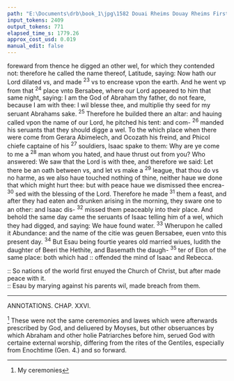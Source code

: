 ```yaml
---
path: "E:\Documents\drb\book_1\jpg\1582 Douai Rheims Douay Rheims First Edition  1 of 3 1609 Old Testament.pdf-107.jpg"
input_tokens: 2409
output_tokens: 771
elapsed_time_s: 1779.26
approx_cost_usd: 0.019
manual_edit: false
---
```

foreward from thence he digged an other wel, for which
they contended not: therefore he called the name thereof,
Latitude, saying: Now hath our Lord dilated vs, and made
<sup>23</sup> vs to encrease vpon the earth. And he went vp from that
<sup>24</sup> place vnto Bersabee, where our Lord appeared to him
that same night, saying: I am the God of Abraham thy father, do not feare, because I am with thee: I wil blesse thee,
and multiplie thy seed for my seruant Abrahams sake.
<sup>25</sup> Therefore he builded there an altar: and hauing called
vpon the name of our Lord, he pitched his tent: and com-
<sup>26</sup> manded his seruants that they should digge a wel. To the
which place when there were come from Gerara Abimelech,
and Ocozath his freind, and Phicol chiefe captaine of his
<sup>27</sup> souldiers, Isaac spake to them: Why are ye come to me a
<sup>28</sup> man whom you hated, and haue thrust out from you? Who
answered: We saw that the Lord is with thee, and therefore
we said: Let there be an oath between vs, and let vs make a
<sup>29</sup> league, that thou do vs no harme, as we also haue touched nothing of thine, neither haue we done that which
might hurt thee: but with peace haue we dismissed thee encrea-
<sup>30</sup> sed with the blessing of the Lord. Therefore he made
<sup>31</sup> them a feast, and after they had eaten and drunken arising
in the morning, they sware one to an other: and Isaac dis-
<sup>32</sup> missed them peaceably into their place. And behold the
same day came the seruants of Isaac telling him of a wel,
which they had digged, and saying: We haue found water.
<sup>33</sup> Wherupon he called it Abundance: and the name of
the citie was geuen Bersabee, euen vnto this present day.
<sup>34</sup> But Esau being fourtie yeares old married wiues, Iudith
the daughter of Beeri the Hethite, and Basemath the daugh-
<sup>35</sup> ter of Elon of the same place: both which had :: offended
the mind of Isaac and Rebecca.

<aside>:: So nations of the world first enuyed the Church of Christ, but after made peace with it.</aside>

<aside>:: Esau by marying against his parents wil, made breach from them.</aside>

---

ANNOTATIONS.
CHAP. XXVI.

[^1] These were not the same ceremonies and lawes which
were afterwards prescribed by God, and deliuered by Moyses, but other obseruances by which Abraham and other holie Patriarches before him, serued
God with certaine external worship, differing from the rites of the Gentiles,
especially from Enochtime (Gen. 4.) and so forward.

[^1]: My ceremonies